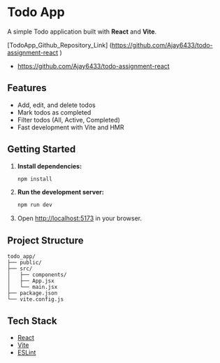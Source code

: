 # Todo App

A simple Todo application built with **React** and **Vite**.

[TodoApp_Github_Repository_Link] (https://github.com/Ajay6433/todo-assignment-react )
- https://github.com/Ajay6433/todo-assignment-react

## Features

- Add, edit, and delete todos
- Mark todos as completed
- Filter todos (All, Active, Completed)
- Fast development with Vite and HMR

## Getting Started

1. **Install dependencies:**
    ```bash
    npm install
    ```

2. **Run the development server:**
    ```bash
    npm run dev
    ```

3. Open [http://localhost:5173](http://localhost:5173) in your browser.

## Project Structure

```
todo_app/
├── public/
├── src/
│   ├── components/
│   ├── App.jsx
│   └── main.jsx
├── package.json
└── vite.config.js
```

## Tech Stack

- [React](https://react.dev/)
- [Vite](https://vitejs.dev/)
- [ESLint](https://eslint.org/)

